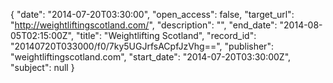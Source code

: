 {
  "date": "2014-07-20T03:30:00", 
  "open_access": false, 
  "target_url": "http://weightliftingscotland.com/", 
  "description": "", 
  "end_date": "2014-08-05T02:15:00Z", 
  "title": "Weightlifting Scotland", 
  "record_id": "20140720T033000/f0/7ky5UGJrfsACpfJzVhg==", 
  "publisher": "weightliftingscotland.com", 
  "start_date": "2014-07-20T03:30:00Z", 
  "subject": null
}


